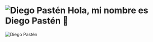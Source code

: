 # ![Diego Pastén](https://avatars.githubusercontent.com/u/91085485?s=400&u=dbf7356b3ec5644902cc58f4949975ba3df7a6ec&v=4) Hola, mi nombre es Diego Pastén 👋

![Diego Pastén](https://drive.google.com/uc?id=1jOH5Dgkb9VBd_L9Rm4ActwJ0q8syj26s)
